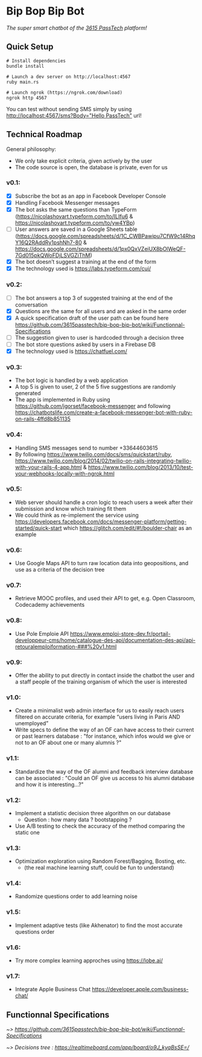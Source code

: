 # Bip Bop Bip Bot

_The super smart chatbot of the [3615 PassTech](https://passtech.io) platform!_


## Quick Setup

```shell
# Install dependencies
bundle install

# Launch a dev server on http://localhost:4567
ruby main.rs

# Launch ngrok (https://ngrok.com/download)
ngrok http 4567
```

You can test without sending SMS simply by using [http://localhost:4567/sms?Body="Hello PassTech"](http://localhost:4567/sms?Body="Hello%20PassTech") url!


## Technical Roadmap

General philosophy:

- We only take explicit criteria, given actively by the user
- The code source is open, the database is private, even for us

### v0.1:

- [x] Subscribe the bot as an app in Facebook Developer Console
- [x] Handling Facebook Messenger messages
- [x] The bot asks the same questions than TypeForm (https://nicolashovart.typeform.com/to/ILIfu6 & https://nicolashovart.typeform.com/to/yw4YBp)
- [ ] User answers are saved in a Google Sheets table (https://docs.google.com/spreadsheets/d/1C_CWBPawipu7CfW9c14RhqY16Q2RAddRy1pshNh7-80 & https://docs.google.com/spreadsheets/d/1px0QxVZeiUX8bOlWeQF-7Gd015pkQWoFDjLSVGZiThM)
- [x] The bot doesn’t suggest a training at the end of the form
- [x] The technology used is https://labs.typeform.com/cui/

### v0.2:

- [ ] The bot answers a top 3 of suggested training at the end of the conversation
- [x] Questions are the same for all users and are asked in the same order
- [x] A quick specification draft of the user path can be found here https://github.com/3615passtech/bip-bop-bip-bot/wiki/Functionnal-Specifications
- [ ] The suggestion given to user is hardcoded through a decision three
- [ ] The bot store questions asked by users in a Firebase DB
- [x] The technology used is https://chatfuel.com/

### v0.3:

- The bot logic is handled by a web application
- A top 5 is given to user, 2 of the 5 five suggestions are randomly generated
- The app is implemented in Ruby using https://github.com/jgorset/facebook-messenger and following https://chatbotslife.com/create-a-facebook-messenger-bot-with-ruby-on-rails-4ffd8b851135

### v0.4:

- Handling SMS messages send to number +33644603615
- By following https://www.twilio.com/docs/sms/quickstart/ruby, https://www.twilio.com/blog/2014/02/twilio-on-rails-integrating-twilio-with-your-rails-4-app.html & https://www.twilio.com/blog/2013/10/test-your-webhooks-locally-with-ngrok.html

### v0.5:

- Web server should handle a cron logic to reach users a week after their submission and know which training fit them
- We could think as re-implement the service using https://developers.facebook.com/docs/messenger-platform/getting-started/quick-start which https://glitch.com/edit/#!/boulder-chair as an example

### v0.6:

- Use Google Maps API to turn raw location data into geopositions, and use as a criteria of the decision tree

### v0.7:

- Retrieve MOOC profiles, and used their API to get, e.g. Open Classroom, Codecademy achievements

### v0.8:

- Use Pole Emploie API <https://www.emploi-store-dev.fr/portail-developpeur-cms/home/catalogue-des-api/documentation-des-api/api-retouralemploiformation-###%20v1.html>

### v0.9:

- Offer the ability to put directly in contact inside the chatbot the user and a staff people of the training organism of which the user is interested

### v1.0:

- Create a minimalist web admin interface for us to easily reach users filtered on accurate criteria, for example “users living in Paris AND unemployed”
- Write specs to define the way of an OF can have access to their current or past learners database : "for instance, which infos would we give or not to an OF about one or many alumnis ?"

### v1.1:

- Standardize the way of the OF alumni and feedback interview database can be associated : "Could an OF give us access to his alumni database and how it is interesting...?"

### v1.2:

- Implement a statistic decision three algorithm on our database 
  - Question : how many data ? bootstapping ?
- Use A/B testing to check the accuracy of the method comparing the static one

### v1.3:

- Optimization exploration using Random Forest/Bagging, Bosting, etc.
  - (the real machine learning stuff, could be fun to understand)

### v1.4:

- Randomize questions order to add learning noise

### v1.5:

- Implement adaptive tests (like Akhenator) to find the most accurate questions order

### v1.6:

- Try more complex learning approches using https://lobe.ai/

### v1.7:

- Integrate Apple Business Chat https://developer.apple.com/business-chat/



## Functionnal Specifications

_~> https://github.com/3615passtech/bip-bop-bip-bot/wiki/Functionnal-Specifications_

_~> Decisions tree : https://realtimeboard.com/app/board/o9J_kyqBsSE=/_  
